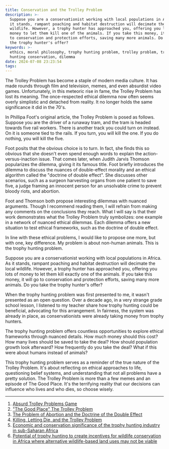 ```yaml
---
title: Conservation and the Trolley Problem
description: >-
  Suppose you are a conservationist working with local populations in Africa. As
  it stands, rampant poaching and habitat destruction will decimate the local
  wildlife. However, a trophy hunter has approached you, offering you lots of
  money to let them kill one of the animals. If you take this money, it will go
  to conservation and protection efforts, saving many more animals. Do you take
  the trophy hunter's offer?
keywords: >-
  ethics, moral philosophy, trophy hunting problem, trolley problem, trophy
  hunting conservation, dilemma
date: 2024-07-08 23:23:54
tags:
---
```



The Trolley Problem has become a staple of modern media culture. It has made rounds through film and television, memes, and even absurdist video games. Unfortunately, in this meteoric rise in fame, the Trolley Problem has lost its meaning. The once-respected ethical dilemma now often seems overly simplistic and detached from reality. It no longer holds the same significance it did in the 70's.

In Phillipa Foot's original article, the Trolley Problem is posed as follows. Suppose you are the driver of a runaway tram, and the tram is headed towards five rail workers. There is another track you could turn on instead. On it is someone tied to the rails. If you turn, you will kill the one. If you do nothing, you will kill the five.

Foot posits that the obvious choice is to turn. In fact, she finds this so obvious that she doesn't even spend enough words to explain the action-versus-inaction issue. That comes later, when Judith Jarvis Thomson popularizes the dilemma, giving it its famous title. Foot briefly introduces the dilemma to discuss the nuances of double-effect morality and an ethical algorithm called the "doctrine of double effect". She discusses other scenarios, such as a surgeon harvesting organs from one patient to save five, a judge framing an innocent person for an unsolvable crime to prevent bloody riots, and abortion.

Foot and Thomson both propose interesting dilemmas with nuanced arguments. Though I recommend reading them, I will refrain from making any comments on the conclusions they reach. What I will say is that their work demonstrates what the Trolley Problem truly symbolizes: one example in a network of nuanced ethical dilemmas. Each dilemma offers a new situation to test ethical frameworks, such as the doctrine of double effect.

In line with these ethical problems, I would like to propose one more, but with one, key difference. My problem is about non-human animals. This is the trophy hunting problem.

Suppose you are a conservationist working with local populations in Africa. As it stands, rampant poaching and habitat destruction will decimate the local wildlife. However, a trophy hunter has approached you, offering you lots of money to let them kill exactly one of the animals. If you take this money, it will go to conservation and protection efforts, saving many more animals. Do you take the trophy hunter's offer?

When the trophy hunting problem was first presented to me, it wasn't presented as an open question. Over a decade ago, in a very strange grade school lesson, I listened to my teacher share how trophy hunting could be beneficial, advocating for this arrangement. In fairness, the system was already in place, as conservationists were already taking money from trophy hunters. 

The trophy hunting problem offers countless opportunities to explore ethical frameworks through nuanced details. How much money should this cost? How many lives should be saved to take the deal? How should population growth look afterward? How frequently do you take the deal? What if this were about humans instead of animals?

This trophy hunting problem serves as a reminder of the true nature of the Trolley Problem. It's about reflecting on ethical approaches to life, questioning belief systems, and understanding that not all problems have a pretty solution. The Trolley Problem is more than a few memes and an episode of The Good Place. It's the terrifying reality that our decisions can influence who lives and who dies, so choose wisely.

---

1. [Absurd Trolley Problems Game](https://neal.fun/absurd-trolley-problems/)
2. ["The Good Place" The Trolley Problem](https://www.imdb.com/title/tt6951978/)
3. [The Problem of Abortion and the Doctrine of the Double Effect](https://www2.econ.iastate.edu/classes/econ362/hallam/Readings/FootDoubleEffect.pdf)
4. [Killing, Letting Die, and the Trolley Problem](https://laurenralpert.wordpress.com/wp-content/uploads/2014/08/thomson-killing-letting-die-and-the-trolley-problem.pdf)
5. [Economic and conservation significance of the trophy hunting industry in sub-Saharan Africa](https://doi.org/10.1016/j.biocon.2006.09.005)
6. [Potential of trophy hunting to create incentives for wildlife conservation in Africa where alternative wildlife-based land uses may not be viable](https://doi.org/10.1111/j.1469-1795.2006.00034.x)
